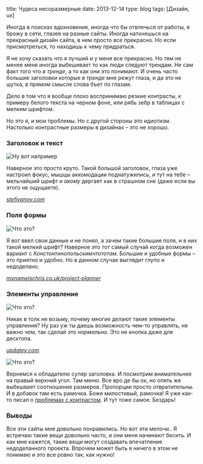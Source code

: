 title: Чудеса несоразмерные
date: 2013-12-14
type: blog
tags: [Дизайн, ux]

Иногда в поисках вдохновения, иногда что бы отвлечься от работы, я брожу в сети, глазея на разные сайты. Иногда наткнешься на прекрасный дизайн сайта, в нем просто все прекрасно. Но если присмотреться, то находишь к чему придраться.

Я не хочу сказать что я лучший и у меня все прекрасно. Но тем не менее меня иногда выбешивает то как люди следуют трендам. Не сам факт того что *в тренде*, а то как они это понимают. И очень часто большие заголовки которые *в тренде* мне режут глаза, и да это не шутка, в прямом смысле слова бъет по глазам. 

Дело в том что я вообще плохо воспринимаю резкие контрасты, к примеру белого текста на черном фоне, или рябь зебр в таблицах с мелким шрифтом. 

Но это я, и мои проблемы. Но с другой стороны это идиотизм. Настолько контрастные размеры в дизайнах – это не хорошо.

### Заголовок и текст

![Ну вот например](http://macgera.s3.amazonaws.com/old-media/files/4h8w.png)

Наверное это просто круто. Такой большой заголовок, глаза уже настроил фокус, мышцы аккомодации поднатужились, и тут на тебе – мельчайший шрифт и *акому* дергает как в страшном сне (даже если вы этого не ощущаете).

[*stefivanov.com*](http://stefivanov.com/)

### Поля формы

![Что это?](http://macgera.s3.amazonaws.com/old-media/files/xke9.png)

Я вот ввел свои данные и не понял, а зачем такие большие поля, и в них такой мелкий шрифт? Наверное это тот самый случай когда возможен вариант с *Констонтинопольскимчтототам*. Большие и удобные формы – это приятно и удобно. Но в данном случае выглядит глупо и недоделано.

[*mynameischris.co.uk/project-planner*](http://www.mynameischris.co.uk/project-planner/)

### Элементы управление

![Что это?](http://macgera.s3.amazonaws.com/old-media/files/lxm7.png)

Никак в толк не возьму, почему многие делают такие элементы управления? Ну раз уж ты даешь возможность чем-то управлять, не важно чем, так сделай это *нормально*. Это не кнопка даже для десктопа.

[*updatey.com*](http://updatey.com/)

![Что это?](http://macgera.s3.amazonaws.com/old-media/files/rwli.png) 

Вернемся к обладателю супер заголовка. И посмотрим внимательнее на правый верхний угол. Там меню. Все вро де бы ок, но опять же выбешвает соотношение размеров. Пропорции просто отвратительны. И в добавок там есть рамочка. Боже милостивый, рамочка! Я уже как-то писал о [проблемах с контрастом](/blog/clear-view/). И тут тоже самое. Бездарь!

### Выводы

Все эти сайты мне довольно понравились. Но вот эти мелочи.. Я встречаю такие вещи довольно часто, и они меня начинают бесить. И как мне кажется, такие вещи могут создавать впечатление недоделанного проекта. Впрочем может быть я ничего в этом не понимаю и это все ровно так, как нужно!